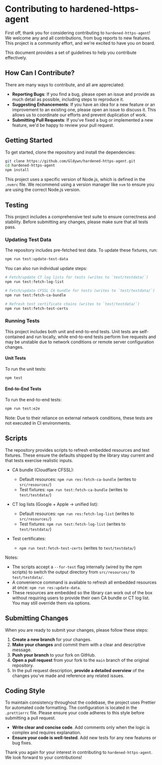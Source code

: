 # Contributing to hardened-https-agent

First off, thank you for considering contributing to `hardened-https-agent`! We welcome any and all contributions, from bug reports to new features. This project is a community effort, and we're excited to have you on board.

This document provides a set of guidelines to help you contribute effectively.

## How Can I Contribute?

There are many ways to contribute, and all are appreciated:

- **Reporting Bugs**: If you find a bug, please open an issue and provide as much detail as possible, including steps to reproduce it.
- **Suggesting Enhancements**: If you have an idea for a new feature or an improvement to an existing one, please open an issue to discuss it. This allows us to coordinate our efforts and prevent duplication of work.
- **Submitting Pull Requests**: If you've fixed a bug or implemented a new feature, we'd be happy to review your pull request.

## Getting Started

To get started, clone the repository and install the dependencies:

```sh
git clone https://github.com/Gldywn/hardened-https-agent.git
cd hardened-https-agent
npm install
```

This project uses a specific version of Node.js, which is defined in the `.nvmrc` file. We recommend using a version manager like `nvm` to ensure you are using the correct Node.js version.

## Testing

This project includes a comprehensive test suite to ensure correctness and stability. Before submitting any changes, please make sure that all tests pass.

### Updating Test Data

The repository includes pre-fetched test data. To update these fixtures, run:

```sh
npm run test:update-test-data
```

You can also run individual update steps:

```sh
# Fetch/update CT log lists for tests (writes to `test/testdata/`)
npm run test:fetch-log-list

# Fetch/update CFSSL CA bundle for tests (writes to `test/testdata/`)
npm run test:fetch-ca-bundle

# Refresh test certificate chains (writes to `test/testdata/`)
npm run test:fetch-test-certs
```

### Running Tests

This project includes both unit and end-to-end tests. Unit tests are self-contained and run locally, while end-to-end tests perform live requests and may be unstable due to network conditions or remote server configuration changes.

#### Unit Tests

To run the unit tests:

```sh
npm test
```

#### End-to-End Tests

To run the end-to-end tests:

```sh
npm run test:e2e
```

Note: Due to their reliance on external network conditions, these tests are not executed in CI environments.

## Scripts

The repository provides scripts to refresh embedded resources and test fixtures. These ensure the defaults shipped by the library stay current and that tests exercise realistic inputs.

- CA bundle (Cloudflare CFSSL):
  - Default resources: `npm run res:fetch-ca-bundle` (writes to `src/resources/`)
  - Test fixtures: `npm run test:fetch-ca-bundle` (writes to `test/testdata/`)

- CT log lists (Google + Apple → unified list):
  - Default resources: `npm run res:fetch-log-list` (writes to `src/resources/`)
  - Test fixtures: `npm run test:fetch-log-list` (writes to `test/testdata/`)

- Test certificates:
  - `npm run test:fetch-test-certs` (writes to `test/testdata/`)

Notes:
- The scripts accept a `--for-test` flag internally (wired by the npm scripts) to switch the output directory from `src/resources/` to `test/testdata/`.
- A convenience command is available to refresh all embedded resources at once: `npm run res:update-data`.
- These resources are embedded so the library can work out of the box without requiring users to provide their own CA bundle or CT log list. You may still override them via options.

## Submitting Changes

When you are ready to submit your changes, please follow these steps:

1.  **Create a new branch** for your changes.
2.  **Make your changes** and commit them with a clear and descriptive message.
3.  **Push your branch** to your fork on GitHub.
4.  **Open a pull request** from your fork to the `main` branch of the original repository.
5.  In the pull request description, **provide a detailed overview** of the changes you've made and reference any related issues.

## Coding Style

To maintain consistency throughout the codebase, the project uses Prettier for automated code formatting. The configuration is located in the `.prettierrc` file. Please ensure your code adheres to this style before submitting a pull request.

- **Write clear and concise code**. Add comments only when the logic is complex and requires explanation.
- **Ensure your code is well-tested**. Add new tests for any new features or bug fixes.

Thank you again for your interest in contributing to `hardened-https-agent`. We look forward to your contributions!
